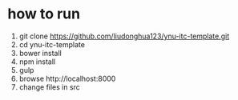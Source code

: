# how to run

1. git clone https://github.com/liudonghua123/ynu-itc-template.git
2. cd ynu-itc-template
3. bower install
4. npm install
5. gulp
6. browse http://localhost:8000
7. change files in src